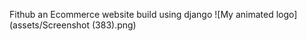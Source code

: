 Fithub
an Ecommerce website build using django 
![My animated logo](assets/Screenshot (383).png)
<!-- <img src="assets/Screenshot (383).png" width="128"/> -->
